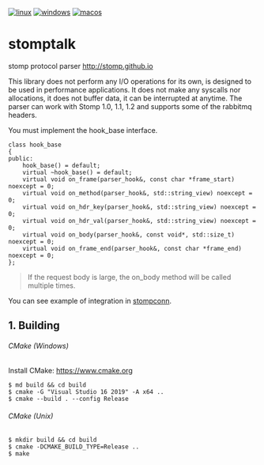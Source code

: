 [![linux](https://github.com/ikonopistsev/stomptalk/workflows/linux/badge.svg?branch=master)](https://github.com/ikonopistsev/stomptalk/actions?query=workflow%3Alinux)
[![windows](https://github.com/ikonopistsev/stomptalk/workflows/windows/badge.svg?branch=master)](https://github.com/ikonopistsev/stomptalk/actions?query=workflow%3Awindows)
[![macos](https://github.com/ikonopistsev/stomptalk/workflows/macos/badge.svg?branch=master)](https://github.com/ikonopistsev/stomptalk/actions?query=workflow%3Amacos)

# stomptalk
stomp protocol parser http://stomp.github.io

This library does not perform any I/O operations for its own, is designed to be used in performance applications. It does not make any syscalls nor allocations, it does not buffer data, it can be interrupted at anytime. The parser can work with Stomp 1.0, 1.1, 1.2 and supports some of the rabbitmq headers.

You must implement the hook_base interface. 
```
class hook_base
{
public:
    hook_base() = default;
    virtual ~hook_base() = default;
    virtual void on_frame(parser_hook&, const char *frame_start) noexcept = 0;
    virtual void on_method(parser_hook&, std::string_view) noexcept = 0;
    virtual void on_hdr_key(parser_hook&, std::string_view) noexcept = 0;
    virtual void on_hdr_val(parser_hook&, std::string_view) noexcept = 0;
    virtual void on_body(parser_hook&, const void*, std::size_t) noexcept = 0;
    virtual void on_frame_end(parser_hook&, const char *frame_end) noexcept = 0;
};
```
> If the request body is large, the on_body method will be called multiple times.

You can see example of integration in [stompconn](https://github.com/ikonopistsev/stompconn).

## 1. Building
###### CMake (Windows)

Install CMake: <https://www.cmake.org>

```
$ md build && cd build
$ cmake -G "Visual Studio 16 2019" -A x64 ..
$ cmake --build . --config Release
```

###### CMake (Unix)

```
$ mkdir build && cd build
$ cmake -DCMAKE_BUILD_TYPE=Release ..
$ make
```
